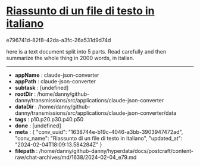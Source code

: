 # [Riassunto di un file di testo in italiano](https://claude.ai/chat/1638744e-b19c-4046-a3bb-3903947472ad)

e796741d-82f8-42da-a3fc-26a531d9d74d

here is a text document split into 5 parts. Read carefully and then summarize the whole thing in 2000 words, in italian.

---

* **appName** : claude-json-converter
* **appPath** : claude-json-converter
* **subtask** : [undefined]
* **rootDir** : /home/danny/github-danny/transmissions/src/applications/claude-json-converter
* **dataDir** : /home/danny/github-danny/transmissions/src/applications/claude-json-converter/data
* **tags** : p10.p20.p30.p40.p50
* **done** : [undefined]
* **meta** : {
  "conv_uuid": "1638744e-b19c-4046-a3bb-3903947472ad",
  "conv_name": "Riassunto di un file di testo in italiano",
  "updated_at": "2024-02-04T18:09:13.584284Z"
}
* **filepath** : /home/danny/github-danny/hyperdata/docs/postcraft/content-raw/chat-archives/md/1638/2024-02-04_e79.md